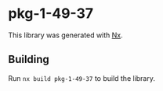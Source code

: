 # pkg-1-49-37

This library was generated with [Nx](https://nx.dev).

## Building

Run `nx build pkg-1-49-37` to build the library.
